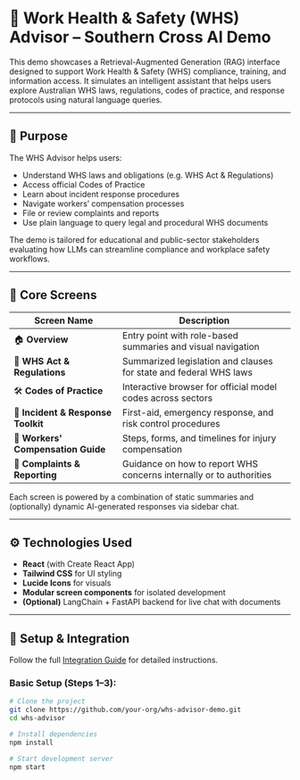 # 🦺 Work Health & Safety (WHS) Advisor – Southern Cross AI Demo

This demo showcases a Retrieval-Augmented Generation (RAG) interface designed to support Work Health & Safety (WHS) compliance, training, and information access. It simulates an intelligent assistant that helps users explore Australian WHS laws, regulations, codes of practice, and response protocols using natural language queries.

---

## 🧩 Purpose

The WHS Advisor helps users:
- Understand WHS laws and obligations (e.g. WHS Act & Regulations)
- Access official Codes of Practice
- Learn about incident response procedures
- Navigate workers’ compensation processes
- File or review complaints and reports
- Use plain language to query legal and procedural WHS documents

The demo is tailored for educational and public-sector stakeholders evaluating how LLMs can streamline compliance and workplace safety workflows.

---

## 🧱 Core Screens

| Screen Name                      | Description                                                                 |
|----------------------------------|-----------------------------------------------------------------------------|
| 🏠 **Overview**                  | Entry point with role-based summaries and visual navigation                |
| 📘 **WHS Act & Regulations**     | Summarized legislation and clauses for state and federal WHS laws          |
| 🛠️ **Codes of Practice**         | Interactive browser for official model codes across sectors                |
| 🚨 **Incident & Response Toolkit** | First-aid, emergency response, and risk control procedures                 |
| 🧾 **Workers' Compensation Guide** | Steps, forms, and timelines for injury compensation                        |
| 📣 **Complaints & Reporting**    | Guidance on how to report WHS concerns internally or to authorities        |

Each screen is powered by a combination of static summaries and (optionally) dynamic AI-generated responses via sidebar chat.

---

## ⚙️ Technologies Used

- **React** (with Create React App)
- **Tailwind CSS** for UI styling
- **Lucide Icons** for visuals
- **Modular screen components** for isolated development
- **(Optional)** LangChain + FastAPI backend for live chat with documents

---

## 🚀 Setup & Integration

Follow the full [Integration Guide](./Integration%20Guide.md) for detailed instructions.

### Basic Setup (Steps 1–3):
```bash
# Clone the project
git clone https://github.com/your-org/whs-advisor-demo.git
cd whs-advisor

# Install dependencies
npm install

# Start development server
npm start

